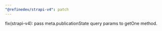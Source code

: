 ```yaml
---
"@refinedev/strapi-v4": patch
---
```


fix(strapi-v4): pass meta.publicationState query params to getOne method.
